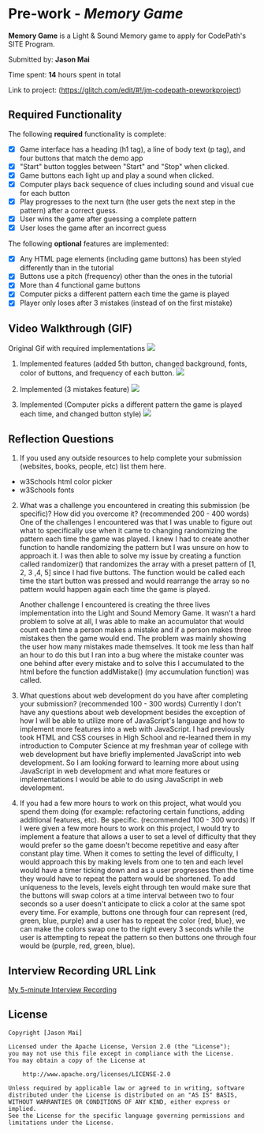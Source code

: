 # Pre-work - *Memory Game*

**Memory Game** is a Light & Sound Memory game to apply for CodePath's SITE Program. 

Submitted by: **Jason Mai**

Time spent: **14** hours spent in total

Link to project: (https://glitch.com/edit/#!/jm-codepath-preworkproject)

## Required Functionality

The following **required** functionality is complete:

* [X] Game interface has a heading (h1 tag), a line of body text (p tag), and four buttons that match the demo app
* [X] "Start" button toggles between "Start" and "Stop" when clicked. 
* [X] Game buttons each light up and play a sound when clicked. 
* [X] Computer plays back sequence of clues including sound and visual cue for each button
* [X] Play progresses to the next turn (the user gets the next step in the pattern) after a correct guess. 
* [X] User wins the game after guessing a complete pattern
* [X] User loses the game after an incorrect guess

The following **optional** features are implemented:

* [X] Any HTML page elements (including game buttons) has been styled differently than in the tutorial
* [X] Buttons use a pitch (frequency) other than the ones in the tutorial
* [X] More than 4 functional game buttons
* [X] Computer picks a different pattern each time the game is played
* [X] Player only loses after 3 mistakes (instead of on the first mistake)

## Video Walkthrough (GIF)
Original Gif with required implementations
![](http://g.recordit.co/GeXQhU4UJa.gif)

1. Implemented features (added 5th button, changed background, fonts, color of buttons, and frequency of each button.
![](http://g.recordit.co/k48WBmG38F.gif)

2. Implemented (3 mistakes feature)
![](http://g.recordit.co/6z2QFHR3pl.gif)

3. Implemented (Computer picks a different pattern the game is played each time, and changed button style)
![](http://g.recordit.co/B5CjTEgoDB.gif)


## Reflection Questions
1. If you used any outside resources to help complete your submission (websites, books, people, etc) list them here. 
- w3Schools html color picker
- w3Schools fonts

2. What was a challenge you encountered in creating this submission (be specific)? How did you overcome it? (recommended 200 - 400 words) 
    One of the challenges I encountered was that I was unable to figure out what to specifically use when it came to changing randomizing the pattern each time the game was played. I knew I had to create another function to handle randomizing the pattern but I was unsure on how to approach it. I was then able to solve my issue by creating a function called randomizer() that randomizes the array with a preset pattern of [1, 2, 3 ,4, 5] since I had five buttons. The function would be called each time the start button was pressed and would rearrange the array so no pattern would happen again each time the game is played. 

    Another challenge I encountered is creating the three lives implementation into the Light and Sound Memory Game. It wasn't a hard problem to solve at all, I was able to make an accumulator that would count each time a person makes a mistake and if a person makes three mistakes then the game would end. The problem was mainly showing the user how many mistakes made themselves. It took me less than half an hour to do this but I ran into a bug where the mistake counter was one behind after every mistake and to solve this I accumulated to the html before the function addMistake() (my accumulation function) was called.

3. What questions about web development do you have after completing your submission? (recommended 100 - 300 words) 
    Currently I don't have any questions about web development besides the exception of how I will be able to utilize more of JavaScript's language and how to implement more features into a web with JavaScript. I had previously took HTML and CSS courses in High School and re-learned them in my introduction to Computer Science at my freshman year of college with web development but have briefly implemented JavaScript into web development. So I am looking forward to learning more about using JavaScript in web development and what more features or implementations I would be able to do using JavaScript in web development.

4. If you had a few more hours to work on this project, what would you spend them doing (for example: refactoring certain functions, adding additional features, etc). Be specific. (recommended 100 - 300 words) 
    If I were given a few more hours to work on this project, I would try to implement a feature that allows a user to set a level of difficulty that they would prefer so the game doesn't become repetitive and easy after constant play time. When it comes to setting the level of difficulty, I would approach this by making levels from one to ten and each level would have a timer ticking down and as a user progresses then the time they would have to repeat the pattern would be shortened. To add uniqueness to the levels, levels eight through ten would make sure that the buttons will swap colors at a time interval between two to four seconds so a user doesn't anticipate to click a color at the same spot every time. For example, buttons one through four can represent (red, green, blue, purple) and a user has to repeat the color {red, blue}, we can make the colors swap one to the right every 3 seconds while the user is attempting to repeat the pattern so then buttons one through four would be (purple, red, green, blue).



## Interview Recording URL Link

[My 5-minute Interview Recording](your-link-here)


## License

    Copyright [Jason Mai]

    Licensed under the Apache License, Version 2.0 (the "License");
    you may not use this file except in compliance with the License.
    You may obtain a copy of the License at

        http://www.apache.org/licenses/LICENSE-2.0

    Unless required by applicable law or agreed to in writing, software
    distributed under the License is distributed on an "AS IS" BASIS,
    WITHOUT WARRANTIES OR CONDITIONS OF ANY KIND, either express or implied.
    See the License for the specific language governing permissions and
    limitations under the License.

